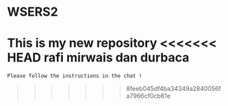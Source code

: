 # WSERS2

This is my new repository
<<<<<<< HEAD
rafi
mirwais
dan durbaca
=======
    Please follow the instructions in the chat !
>>>>>>> 8feeb045df4ba34349a2840056fa7966cf0cb61e
